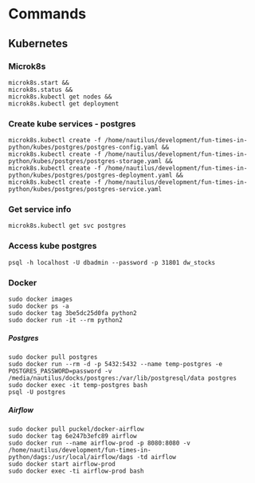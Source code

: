 # Commands

## Kubernetes

### Microk8s
```
microk8s.start &&
microk8s.status &&
microk8s.kubectl get nodes &&
microk8s.kubectl get deployment
```

### Create kube services - postgres
```
microk8s.kubectl create -f /home/nautilus/development/fun-times-in-python/kubes/postgres/postgres-config.yaml &&
microk8s.kubectl create -f /home/nautilus/development/fun-times-in-python/kubes/postgres/postgres-storage.yaml &&
microk8s.kubectl create -f /home/nautilus/development/fun-times-in-python/kubes/postgres/postgres-deployment.yaml &&
microk8s.kubectl create -f /home/nautilus/development/fun-times-in-python/kubes/postgres/postgres-service.yaml
```

### Get service info
`microk8s.kubectl get svc postgres`

### Access kube postgres
`psql -h localhost -U dbadmin --password -p 31801 dw_stocks`

### Docker
```
sudo docker images
sudo docker ps -a
sudo docker tag 3be5dc25d0fa python2
sudo docker run -it --rm python2
```

##### Postgres
```
sudo docker pull postgres
sudo docker run --rm -d -p 5432:5432 --name temp-postgres -e POSTGRES_PASSWORD=password -v /media/nautilus/docks/postgres:/var/lib/postgresql/data postgres
sudo docker exec -it temp-postgres bash
psql -U postgres
```

##### Airflow
```
sudo docker pull puckel/docker-airflow
sudo docker tag 6e247b3efc89 airflow
sudo docker run --name airflow-prod -p 8080:8080 -v /home/nautilus/development/fun-times-in-python/dags:/usr/local/airflow/dags -td airflow
sudo docker start airflow-prod
sudo docker exec -ti airflow-prod bash
```
